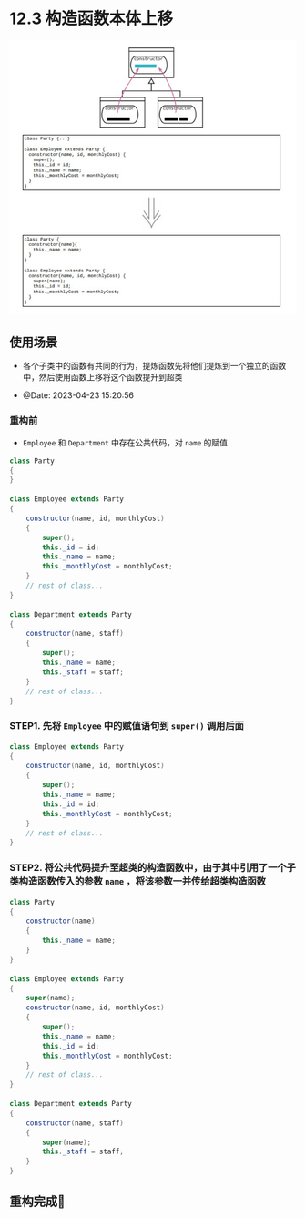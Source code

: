 # 12.3 构造函数本体上移

![](../img/12.3.jpg)

## 使用场景

- 各个子类中的函数有共同的行为，提炼函数先将他们提炼到一个独立的函数中，然后使用函数上移将这个函数提升到超类

- @Date: 2023-04-23 15:20:56

### 重构前

- `Employee` 和 `Department` 中存在公共代码，对 `name` 的赋值

```java
class Party
{
}

class Employee extends Party
{
    constructor(name, id, monthlyCost)
    {
        super();
        this._id = id;
        this._name = name;
        this._monthlyCost = monthlyCost;
    }
    // rest of class...
}

class Department extends Party
{
    constructor(name, staff)
    {
        super();
        this._name = name;
        this._staff = staff;
    }
    // rest of class...
}
```

### STEP1. 先将 `Employee` 中的赋值语句到 `super()` 调用后面

```java
class Employee extends Party
{
    constructor(name, id, monthlyCost)
    {
        super();
        this._name = name;
        this._id = id;
        this._monthlyCost = monthlyCost;
    }
    // rest of class...
}
```

### STEP2. 将公共代码提升至超类的构造函数中，由于其中引用了一个子类构造函数传入的参数 `name` ，将该参数一并传给超类构造函数

```java
class Party
{
    constructor(name)
    {
        this._name = name;
    }
}

class Employee extends Party
{
    super(name);
    constructor(name, id, monthlyCost)
    {
        super();
        this._name = name;
        this._id = id;
        this._monthlyCost = monthlyCost;
    }
    // rest of class...
}

class Department extends Party
{
    constructor(name, staff)
    {
        super(name);
        this._staff = staff;
    }
}
```

## 重构完成🎀
